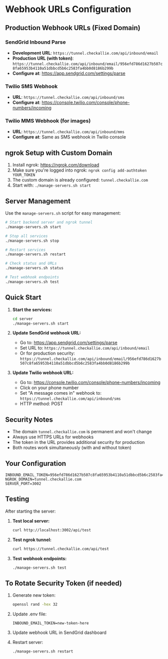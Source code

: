 # Webhook URLs Configuration

## Production Webhook URLs (Fixed Domain)

### SendGrid Inbound Parse
- **Development URL**: `https://tunnel.checkallie.com/api/inbound/email`
- **Production URL (with token)**: `https://tunnel.checkallie.com/api/inbound/email/956efd786d1627b507c8fa65953b4110a51dbbcd5b6c2583fa4bb0d8186b299b`
- **Configure at**: https://app.sendgrid.com/settings/parse

### Twilio SMS Webhook
- **URL**: `https://tunnel.checkallie.com/api/inbound/sms`
- **Configure at**: https://console.twilio.com/console/phone-numbers/incoming

### Twilio MMS Webhook (for images)
- **URL**: `https://tunnel.checkallie.com/api/inbound/mms`
- **Configure at**: Same as SMS webhook in Twilio console

## ngrok Setup with Custom Domain

1. Install ngrok: https://ngrok.com/download
2. Make sure you're logged into ngrok: `ngrok config add-authtoken YOUR_TOKEN`
3. The custom domain is already configured: `tunnel.checkallie.com`
4. Start with: `./manage-servers.sh start`

## Server Management

Use the `manage-servers.sh` script for easy management:

```bash
# Start backend server and ngrok tunnel
./manage-servers.sh start

# Stop all services
./manage-servers.sh stop

# Restart services
./manage-servers.sh restart

# Check status and URLs
./manage-servers.sh status

# Test webhook endpoints
./manage-servers.sh test
```

## Quick Start

1. **Start the services:**
   ```bash
   cd server
   ./manage-servers.sh start
   ```

2. **Update SendGrid webhook URL:**
   - Go to: https://app.sendgrid.com/settings/parse
   - Set URL to: `https://tunnel.checkallie.com/api/inbound/email`
   - Or for production security: `https://tunnel.checkallie.com/api/inbound/email/956efd786d1627b507c8fa65953b4110a51dbbcd5b6c2583fa4bb0d8186b299b`

3. **Update Twilio webhook URL:**
   - Go to: https://console.twilio.com/console/phone-numbers/incoming
   - Click on your phone number
   - Set "A message comes in" webhook to: `https://tunnel.checkallie.com/api/inbound/sms`
   - HTTP method: POST

## Security Notes

- The domain `tunnel.checkallie.com` is permanent and won't change
- Always use HTTPS URLs for webhooks
- The token in the URL provides additional security for production
- Both routes work simultaneously (with and without token)

## Your Configuration

```
INBOUND_EMAIL_TOKEN=956efd786d1627b507c8fa65953b4110a51dbbcd5b6c2583fa4bb0d8186b299b
NGROK_DOMAIN=tunnel.checkallie.com
SERVER_PORT=3002
```

## Testing

After starting the server:

1. **Test local server:**
   ```bash
   curl http://localhost:3002/api/test
   ```

2. **Test ngrok tunnel:**
   ```bash
   curl https://tunnel.checkallie.com/api/test
   ```

3. **Test webhook endpoints:**
   ```bash
   ./manage-servers.sh test
   ```

## To Rotate Security Token (if needed)

1. Generate new token:
   ```bash
   openssl rand -hex 32
   ```

2. Update .env file:
   ```
   INBOUND_EMAIL_TOKEN=new-token-here
   ```

3. Update webhook URL in SendGrid dashboard

4. Restart server:
   ```bash
   ./manage-servers.sh restart
   ```